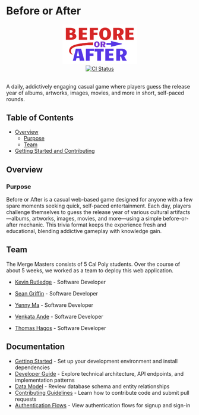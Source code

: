 # Before or After

<div align="center">
  <img src="packages/react-frontend/public/assets/logo.svg" alt="Before or After Logo" width="200"/>
  <br/>
  <a href="https://github.com/kevinrutledge/before-or-after/actions/workflows/ci.yml">
    <img src="https://github.com/kevinrutledge/before-or-after/actions/workflows/ci.yml/badge.svg" alt="CI Status">
  </a>
  <br/><br/>
</div>

A daily, addictively engaging casual game where players guess the release year
of albums, artworks, images, movies, and more in short, self-paced rounds.

## Table of Contents

- [Overview](#overview)
  - [Purpose](#purpose)
  - [Team](#team)
- [Getting Started and Contributing](#getting-started-and-contributing)

## Overview

### Purpose

Before or After is a casual web-based game designed for anyone with a few spare
moments seeking quick, self-paced entertainment. Each day, players challenge
themselves to guess the release year of various cultural artifacts—albums,
artworks, images, movies, and more—using a simple before-or-after mechanic. This
trivia format keeps the experience fresh and educational, blending addictive
gameplay with knowledge gain.

## Team

The Merge Masters consists of 5 Cal Poly students. Over the course of about 5
weeks, we worked as a team to deploy this web application.

- [Kevin Rutledge](https://www.linkedin.com/in/rutledge-kevin/) - Software
  Developer

- [Sean Griffin](https://www.linkedin.com/in/sean-griffin-9855b126b/) - Software
  Developer

- [Yenny Ma](https://www.linkedin.com/in/yenny-ma/) - Software Developer

- [Venkata Ande](https://www.linkedin.com/in/venkata-g-ande-1b2057334/) -
  Software Developer

- [Thomas Hagos](https://www.linkedin.com/in/thomashagos/) - Software Developer

## Documentation

- [Getting Started](docs/getting-started.md) - Set up your development
  environment and install dependencies
- [Developer Guide](docs/developer-guide.md) - Explore technical architecture,
  API endpoints, and implementation patterns
- [Data Model](docs/data-model.puml) - Review database schema and entity
  relationships
- [Contributing Guidelines](docs/CONTRIBUTING.md) - Learn how to contribute code
  and submit pull requests
- [Authentication Flows](docs/README.md) - View authentication flows for
  signup and sign-in
